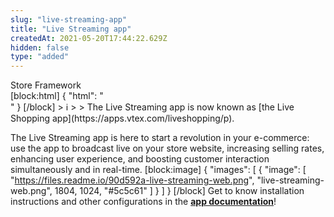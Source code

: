 ```yaml
---
slug: "live-streaming-app"
title: "Live Streaming app"
createdAt: 2021-05-20T17:44:22.629Z
hidden: false
type: "added"
---
```


<div class="badge" id="store-framework">Store Framework</div>
[block:html]
{
  "html": "<br/>"
}
[/block]
> ℹ️
>
> The Live Streaming app is now known as [the Live Shopping app](https://apps.vtex.com/liveshopping/p).

The Live Streaming app is here to start a revolution in your e-commerce: use the app to broadcast live on your store website, increasing selling rates, enhancing user experience, and boosting customer interaction simultaneously and in real-time.
[block:image]
{
  "images": [
    {
      "image": [
        "https://files.readme.io/90d592a-live-streaming-web.png",
        "live-streaming-web.png",
        1804,
        1024,
        "#5c5c61"
      ]
    }
  ]
}
[/block]
Get to know installation instructions and other configurations in the [**app documentation**](https://developers.vtex.com/vtex-developer-docs/docs/vtexventures-livestreaming)!